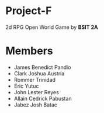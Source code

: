 # Project-F
2d RPG Open World Game by <b>BSIT 2A</b>

# Members
<ul>
  <li>James Benedict Pandio</li>
  <li>Clark Joshua Austria</li>
  <li>Rommer Trinidad</li>
  <li>Eric Yutuc</li>
  <li>John Lester Reyes</li>
  <li>Allain Cedrick Pabustan</li>
  <li>Jabez Josh Batac</li>
</ul>
